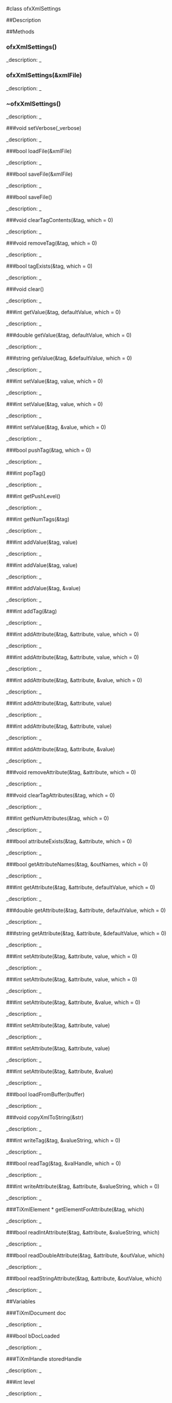 #class ofxXmlSettings


##Description





##Methods



### ofxXmlSettings()

<!--

_syntax: ofxXmlSettings()_

_name: ofxXmlSettings_

_returns: _

_returns_description: _

_parameters: _

_access: public_

_version_started: 007_

_version_deprecated: _

_summary: _

_constant: False_

_static: no_

_visible: True_

_advanced: False_



-->

_description: _







### ofxXmlSettings(&xmlFile)

<!--

_syntax: ofxXmlSettings(&xmlFile)_

_name: ofxXmlSettings_

_returns: _

_returns_description: _

_parameters: const string &xmlFile_

_access: public_

_version_started: 007_

_version_deprecated: _

_summary: _

_constant: False_

_static: no_

_visible: True_

_advanced: False_



-->

_description: _







### ~ofxXmlSettings()

<!--

_syntax: ~ofxXmlSettings()_

_name: ~ofxXmlSettings_

_returns: _

_returns_description: _

_parameters: _

_access: public_

_version_started: 007_

_version_deprecated: _

_summary: _

_constant: False_

_static: no_

_visible: True_

_advanced: False_



-->

_description: _







###void setVerbose(_verbose)

<!--

_syntax: setVerbose(_verbose)_

_name: setVerbose_

_returns: void_

_returns_description: _

_parameters: bool _verbose_

_access: public_

_version_started: 007_

_version_deprecated: _

_summary: _

_constant: False_

_static: no_

_visible: True_

_advanced: False_



-->

_description: _







###bool loadFile(&xmlFile)

<!--

_syntax: loadFile(&xmlFile)_

_name: loadFile_

_returns: bool_

_returns_description: _

_parameters: const string &xmlFile_

_access: public_

_version_started: 007_

_version_deprecated: _

_summary: _

_constant: False_

_static: no_

_visible: True_

_advanced: False_



-->

_description: _







###bool saveFile(&xmlFile)

<!--

_syntax: saveFile(&xmlFile)_

_name: saveFile_

_returns: bool_

_returns_description: _

_parameters: const string &xmlFile_

_access: public_

_version_started: 007_

_version_deprecated: _

_summary: _

_constant: False_

_static: no_

_visible: True_

_advanced: False_



-->

_description: _







###bool saveFile()

<!--

_syntax: saveFile()_

_name: saveFile_

_returns: bool_

_returns_description: _

_parameters: _

_access: public_

_version_started: 007_

_version_deprecated: _

_summary: _

_constant: False_

_static: no_

_visible: True_

_advanced: False_



-->

_description: _







###void clearTagContents(&tag, which = 0)

<!--

_syntax: clearTagContents(&tag, which = 0)_

_name: clearTagContents_

_returns: void_

_returns_description: _

_parameters: const string &tag, int which=0_

_access: public_

_version_started: 007_

_version_deprecated: _

_summary: _

_constant: False_

_static: no_

_visible: True_

_advanced: False_



-->

_description: _







###void removeTag(&tag, which = 0)

<!--

_syntax: removeTag(&tag, which = 0)_

_name: removeTag_

_returns: void_

_returns_description: _

_parameters: const string &tag, int which=0_

_access: public_

_version_started: 007_

_version_deprecated: _

_summary: _

_constant: False_

_static: no_

_visible: True_

_advanced: False_



-->

_description: _







###bool tagExists(&tag, which = 0)

<!--

_syntax: tagExists(&tag, which = 0)_

_name: tagExists_

_returns: bool_

_returns_description: _

_parameters: const string &tag, int which=0_

_access: public_

_version_started: 007_

_version_deprecated: _

_summary: _

_constant: False_

_static: no_

_visible: True_

_advanced: False_



-->

_description: _







###void clear()

<!--

_syntax: clear()_

_name: clear_

_returns: void_

_returns_description: _

_parameters: _

_access: public_

_version_started: 007_

_version_deprecated: _

_summary: _

_constant: False_

_static: no_

_visible: True_

_advanced: False_



-->

_description: _







###int getValue(&tag, defaultValue, which = 0)

<!--

_syntax: getValue(&tag, defaultValue, which = 0)_

_name: getValue_

_returns: int_

_returns_description: _

_parameters: const string &tag, int defaultValue, int which=0_

_access: public_

_version_started: 007_

_version_deprecated: _

_summary: _

_constant: False_

_static: no_

_visible: True_

_advanced: False_



-->

_description: _







###double getValue(&tag, defaultValue, which = 0)

<!--

_syntax: getValue(&tag, defaultValue, which = 0)_

_name: getValue_

_returns: double_

_returns_description: _

_parameters: const string &tag, double defaultValue, int which=0_

_access: public_

_version_started: 007_

_version_deprecated: _

_summary: _

_constant: False_

_static: no_

_visible: True_

_advanced: False_



-->

_description: _







###string getValue(&tag, &defaultValue, which = 0)

<!--

_syntax: getValue(&tag, &defaultValue, which = 0)_

_name: getValue_

_returns: string_

_returns_description: _

_parameters: const string &tag, const string &defaultValue, int which=0_

_access: public_

_version_started: 007_

_version_deprecated: _

_summary: _

_constant: False_

_static: no_

_visible: True_

_advanced: False_



-->

_description: _







###int setValue(&tag, value, which = 0)

<!--

_syntax: setValue(&tag, value, which = 0)_

_name: setValue_

_returns: int_

_returns_description: _

_parameters: const string &tag, int value, int which=0_

_access: public_

_version_started: 007_

_version_deprecated: _

_summary: _

_constant: False_

_static: no_

_visible: True_

_advanced: False_



-->

_description: _







###int setValue(&tag, value, which = 0)

<!--

_syntax: setValue(&tag, value, which = 0)_

_name: setValue_

_returns: int_

_returns_description: _

_parameters: const string &tag, double value, int which=0_

_access: public_

_version_started: 007_

_version_deprecated: _

_summary: _

_constant: False_

_static: no_

_visible: True_

_advanced: False_



-->

_description: _







###int setValue(&tag, &value, which = 0)

<!--

_syntax: setValue(&tag, &value, which = 0)_

_name: setValue_

_returns: int_

_returns_description: _

_parameters: const string &tag, const string &value, int which=0_

_access: public_

_version_started: 007_

_version_deprecated: _

_summary: _

_constant: False_

_static: no_

_visible: True_

_advanced: False_



-->

_description: _







###bool pushTag(&tag, which = 0)

<!--

_syntax: pushTag(&tag, which = 0)_

_name: pushTag_

_returns: bool_

_returns_description: _

_parameters: const string &tag, int which=0_

_access: public_

_version_started: 007_

_version_deprecated: _

_summary: _

_constant: False_

_static: no_

_visible: True_

_advanced: False_



-->

_description: _







###int popTag()

<!--

_syntax: popTag()_

_name: popTag_

_returns: int_

_returns_description: _

_parameters: _

_access: public_

_version_started: 007_

_version_deprecated: _

_summary: _

_constant: False_

_static: no_

_visible: True_

_advanced: False_



-->

_description: _







###int getPushLevel()

<!--

_syntax: getPushLevel()_

_name: getPushLevel_

_returns: int_

_returns_description: _

_parameters: _

_access: public_

_version_started: 007_

_version_deprecated: _

_summary: _

_constant: False_

_static: no_

_visible: True_

_advanced: False_



-->

_description: _







###int getNumTags(&tag)

<!--

_syntax: getNumTags(&tag)_

_name: getNumTags_

_returns: int_

_returns_description: _

_parameters: const string &tag_

_access: public_

_version_started: 007_

_version_deprecated: _

_summary: _

_constant: False_

_static: no_

_visible: True_

_advanced: False_



-->

_description: _







###int addValue(&tag, value)

<!--

_syntax: addValue(&tag, value)_

_name: addValue_

_returns: int_

_returns_description: _

_parameters: const string &tag, int value_

_access: public_

_version_started: 007_

_version_deprecated: _

_summary: _

_constant: False_

_static: no_

_visible: True_

_advanced: False_



-->

_description: _







###int addValue(&tag, value)

<!--

_syntax: addValue(&tag, value)_

_name: addValue_

_returns: int_

_returns_description: _

_parameters: const string &tag, double value_

_access: public_

_version_started: 007_

_version_deprecated: _

_summary: _

_constant: False_

_static: no_

_visible: True_

_advanced: False_



-->

_description: _







###int addValue(&tag, &value)

<!--

_syntax: addValue(&tag, &value)_

_name: addValue_

_returns: int_

_returns_description: _

_parameters: const string &tag, const string &value_

_access: public_

_version_started: 007_

_version_deprecated: _

_summary: _

_constant: False_

_static: no_

_visible: True_

_advanced: False_



-->

_description: _







###int addTag(&tag)

<!--

_syntax: addTag(&tag)_

_name: addTag_

_returns: int_

_returns_description: _

_parameters: const string &tag_

_access: public_

_version_started: 007_

_version_deprecated: _

_summary: _

_constant: False_

_static: no_

_visible: True_

_advanced: False_



-->

_description: _







###int addAttribute(&tag, &attribute, value, which = 0)

<!--

_syntax: addAttribute(&tag, &attribute, value, which = 0)_

_name: addAttribute_

_returns: int_

_returns_description: _

_parameters: const string &tag, const string &attribute, int value, int which=0_

_access: public_

_version_started: 007_

_version_deprecated: _

_summary: _

_constant: False_

_static: no_

_visible: True_

_advanced: False_



-->

_description: _







###int addAttribute(&tag, &attribute, value, which = 0)

<!--

_syntax: addAttribute(&tag, &attribute, value, which = 0)_

_name: addAttribute_

_returns: int_

_returns_description: _

_parameters: const string &tag, const string &attribute, double value, int which=0_

_access: public_

_version_started: 007_

_version_deprecated: _

_summary: _

_constant: False_

_static: no_

_visible: True_

_advanced: False_



-->

_description: _







###int addAttribute(&tag, &attribute, &value, which = 0)

<!--

_syntax: addAttribute(&tag, &attribute, &value, which = 0)_

_name: addAttribute_

_returns: int_

_returns_description: _

_parameters: const string &tag, const string &attribute, const string &value, int which=0_

_access: public_

_version_started: 007_

_version_deprecated: _

_summary: _

_constant: False_

_static: no_

_visible: True_

_advanced: False_



-->

_description: _







###int addAttribute(&tag, &attribute, value)

<!--

_syntax: addAttribute(&tag, &attribute, value)_

_name: addAttribute_

_returns: int_

_returns_description: _

_parameters: const string &tag, const string &attribute, int value_

_access: public_

_version_started: 007_

_version_deprecated: _

_summary: _

_constant: False_

_static: no_

_visible: True_

_advanced: False_



-->

_description: _







###int addAttribute(&tag, &attribute, value)

<!--

_syntax: addAttribute(&tag, &attribute, value)_

_name: addAttribute_

_returns: int_

_returns_description: _

_parameters: const string &tag, const string &attribute, double value_

_access: public_

_version_started: 007_

_version_deprecated: _

_summary: _

_constant: False_

_static: no_

_visible: True_

_advanced: False_



-->

_description: _







###int addAttribute(&tag, &attribute, &value)

<!--

_syntax: addAttribute(&tag, &attribute, &value)_

_name: addAttribute_

_returns: int_

_returns_description: _

_parameters: const string &tag, const string &attribute, const string &value_

_access: public_

_version_started: 007_

_version_deprecated: _

_summary: _

_constant: False_

_static: no_

_visible: True_

_advanced: False_



-->

_description: _







###void removeAttribute(&tag, &attribute, which = 0)

<!--

_syntax: removeAttribute(&tag, &attribute, which = 0)_

_name: removeAttribute_

_returns: void_

_returns_description: _

_parameters: const string &tag, const string &attribute, int which=0_

_access: public_

_version_started: 007_

_version_deprecated: _

_summary: _

_constant: False_

_static: no_

_visible: True_

_advanced: False_



-->

_description: _







###void clearTagAttributes(&tag, which = 0)

<!--

_syntax: clearTagAttributes(&tag, which = 0)_

_name: clearTagAttributes_

_returns: void_

_returns_description: _

_parameters: const string &tag, int which=0_

_access: public_

_version_started: 007_

_version_deprecated: _

_summary: _

_constant: False_

_static: no_

_visible: True_

_advanced: False_



-->

_description: _







###int getNumAttributes(&tag, which = 0)

<!--

_syntax: getNumAttributes(&tag, which = 0)_

_name: getNumAttributes_

_returns: int_

_returns_description: _

_parameters: const string &tag, int which=0_

_access: public_

_version_started: 007_

_version_deprecated: _

_summary: _

_constant: False_

_static: no_

_visible: True_

_advanced: False_



-->

_description: _







###bool attributeExists(&tag, &attribute, which = 0)

<!--

_syntax: attributeExists(&tag, &attribute, which = 0)_

_name: attributeExists_

_returns: bool_

_returns_description: _

_parameters: const string &tag, const string &attribute, int which=0_

_access: public_

_version_started: 007_

_version_deprecated: _

_summary: _

_constant: False_

_static: no_

_visible: True_

_advanced: False_



-->

_description: _







###bool getAttributeNames(&tag, &outNames, which = 0)

<!--

_syntax: getAttributeNames(&tag, &outNames, which = 0)_

_name: getAttributeNames_

_returns: bool_

_returns_description: _

_parameters: const string &tag, vector< string > &outNames, int which=0_

_access: public_

_version_started: 007_

_version_deprecated: _

_summary: _

_constant: False_

_static: no_

_visible: True_

_advanced: False_



-->

_description: _







###int getAttribute(&tag, &attribute, defaultValue, which = 0)

<!--

_syntax: getAttribute(&tag, &attribute, defaultValue, which = 0)_

_name: getAttribute_

_returns: int_

_returns_description: _

_parameters: const string &tag, const string &attribute, int defaultValue, int which=0_

_access: public_

_version_started: 007_

_version_deprecated: _

_summary: _

_constant: False_

_static: no_

_visible: True_

_advanced: False_



-->

_description: _







###double getAttribute(&tag, &attribute, defaultValue, which = 0)

<!--

_syntax: getAttribute(&tag, &attribute, defaultValue, which = 0)_

_name: getAttribute_

_returns: double_

_returns_description: _

_parameters: const string &tag, const string &attribute, double defaultValue, int which=0_

_access: public_

_version_started: 007_

_version_deprecated: _

_summary: _

_constant: False_

_static: no_

_visible: True_

_advanced: False_



-->

_description: _







###string getAttribute(&tag, &attribute, &defaultValue, which = 0)

<!--

_syntax: getAttribute(&tag, &attribute, &defaultValue, which = 0)_

_name: getAttribute_

_returns: string_

_returns_description: _

_parameters: const string &tag, const string &attribute, const string &defaultValue, int which=0_

_access: public_

_version_started: 007_

_version_deprecated: _

_summary: _

_constant: False_

_static: no_

_visible: True_

_advanced: False_



-->

_description: _







###int setAttribute(&tag, &attribute, value, which = 0)

<!--

_syntax: setAttribute(&tag, &attribute, value, which = 0)_

_name: setAttribute_

_returns: int_

_returns_description: _

_parameters: const string &tag, const string &attribute, int value, int which=0_

_access: public_

_version_started: 007_

_version_deprecated: _

_summary: _

_constant: False_

_static: no_

_visible: True_

_advanced: False_



-->

_description: _







###int setAttribute(&tag, &attribute, value, which = 0)

<!--

_syntax: setAttribute(&tag, &attribute, value, which = 0)_

_name: setAttribute_

_returns: int_

_returns_description: _

_parameters: const string &tag, const string &attribute, double value, int which=0_

_access: public_

_version_started: 007_

_version_deprecated: _

_summary: _

_constant: False_

_static: no_

_visible: True_

_advanced: False_



-->

_description: _







###int setAttribute(&tag, &attribute, &value, which = 0)

<!--

_syntax: setAttribute(&tag, &attribute, &value, which = 0)_

_name: setAttribute_

_returns: int_

_returns_description: _

_parameters: const string &tag, const string &attribute, const string &value, int which=0_

_access: public_

_version_started: 007_

_version_deprecated: _

_summary: _

_constant: False_

_static: no_

_visible: True_

_advanced: False_



-->

_description: _







###int setAttribute(&tag, &attribute, value)

<!--

_syntax: setAttribute(&tag, &attribute, value)_

_name: setAttribute_

_returns: int_

_returns_description: _

_parameters: const string &tag, const string &attribute, int value_

_access: public_

_version_started: 007_

_version_deprecated: _

_summary: _

_constant: False_

_static: no_

_visible: True_

_advanced: False_



-->

_description: _







###int setAttribute(&tag, &attribute, value)

<!--

_syntax: setAttribute(&tag, &attribute, value)_

_name: setAttribute_

_returns: int_

_returns_description: _

_parameters: const string &tag, const string &attribute, double value_

_access: public_

_version_started: 007_

_version_deprecated: _

_summary: _

_constant: False_

_static: no_

_visible: True_

_advanced: False_



-->

_description: _







###int setAttribute(&tag, &attribute, &value)

<!--

_syntax: setAttribute(&tag, &attribute, &value)_

_name: setAttribute_

_returns: int_

_returns_description: _

_parameters: const string &tag, const string &attribute, const string &value_

_access: public_

_version_started: 007_

_version_deprecated: _

_summary: _

_constant: False_

_static: no_

_visible: True_

_advanced: False_



-->

_description: _







###bool loadFromBuffer(buffer)

<!--

_syntax: loadFromBuffer(buffer)_

_name: loadFromBuffer_

_returns: bool_

_returns_description: _

_parameters: string buffer_

_access: public_

_version_started: 007_

_version_deprecated: _

_summary: _

_constant: False_

_static: no_

_visible: True_

_advanced: False_



-->

_description: _







###void copyXmlToString(&str)

<!--

_syntax: copyXmlToString(&str)_

_name: copyXmlToString_

_returns: void_

_returns_description: _

_parameters: string &str_

_access: public_

_version_started: 007_

_version_deprecated: _

_summary: _

_constant: False_

_static: no_

_visible: True_

_advanced: False_



-->

_description: _







###int writeTag(&tag, &valueString, which = 0)

<!--

_syntax: writeTag(&tag, &valueString, which = 0)_

_name: writeTag_

_returns: int_

_returns_description: _

_parameters: const string &tag, const string &valueString, int which=0_

_access: protected_

_version_started: 007_

_version_deprecated: _

_summary: _

_constant: False_

_static: no_

_visible: True_

_advanced: False_



-->

_description: _







###bool readTag(&tag, &valHandle, which = 0)

<!--

_syntax: readTag(&tag, &valHandle, which = 0)_

_name: readTag_

_returns: bool_

_returns_description: _

_parameters: const string &tag, TiXmlHandle &valHandle, int which=0_

_access: protected_

_version_started: 007_

_version_deprecated: _

_summary: _

_constant: False_

_static: no_

_visible: True_

_advanced: False_



-->

_description: _







###int writeAttribute(&tag, &attribute, &valueString, which = 0)

<!--

_syntax: writeAttribute(&tag, &attribute, &valueString, which = 0)_

_name: writeAttribute_

_returns: int_

_returns_description: _

_parameters: const string &tag, const string &attribute, const string &valueString, int which=0_

_access: protected_

_version_started: 007_

_version_deprecated: _

_summary: _

_constant: False_

_static: no_

_visible: True_

_advanced: False_



-->

_description: _







###TiXmlElement * getElementForAttribute(&tag, which)

<!--

_syntax: getElementForAttribute(&tag, which)_

_name: getElementForAttribute_

_returns: TiXmlElement *_

_returns_description: _

_parameters: const string &tag, int which_

_access: protected_

_version_started: 007_

_version_deprecated: _

_summary: _

_constant: False_

_static: no_

_visible: True_

_advanced: False_



-->

_description: _







###bool readIntAttribute(&tag, &attribute, &valueString, which)

<!--

_syntax: readIntAttribute(&tag, &attribute, &valueString, which)_

_name: readIntAttribute_

_returns: bool_

_returns_description: _

_parameters: const string &tag, const string &attribute, int &valueString, int which_

_access: protected_

_version_started: 007_

_version_deprecated: _

_summary: _

_constant: False_

_static: no_

_visible: True_

_advanced: False_



-->

_description: _







###bool readDoubleAttribute(&tag, &attribute, &outValue, which)

<!--

_syntax: readDoubleAttribute(&tag, &attribute, &outValue, which)_

_name: readDoubleAttribute_

_returns: bool_

_returns_description: _

_parameters: const string &tag, const string &attribute, double &outValue, int which_

_access: protected_

_version_started: 007_

_version_deprecated: _

_summary: _

_constant: False_

_static: no_

_visible: True_

_advanced: False_



-->

_description: _







###bool readStringAttribute(&tag, &attribute, &outValue, which)

<!--

_syntax: readStringAttribute(&tag, &attribute, &outValue, which)_

_name: readStringAttribute_

_returns: bool_

_returns_description: _

_parameters: const string &tag, const string &attribute, string &outValue, int which_

_access: protected_

_version_started: 007_

_version_deprecated: _

_summary: _

_constant: False_

_static: no_

_visible: True_

_advanced: False_



-->

_description: _







##Variables



###TiXmlDocument doc

<!--

_name: doc_

_type: TiXmlDocument_

_access: public_

_version_started: 007_

_version_deprecated: _

_summary: _

_visible: True_

_constant: True_

_advanced: False_



-->

_description: _







###bool bDocLoaded

<!--

_name: bDocLoaded_

_type: bool_

_access: public_

_version_started: 007_

_version_deprecated: _

_summary: _

_visible: True_

_constant: True_

_advanced: False_



-->

_description: _







###TiXmlHandle storedHandle

<!--

_name: storedHandle_

_type: TiXmlHandle_

_access: protected_

_version_started: 007_

_version_deprecated: _

_summary: _

_visible: True_

_constant: True_

_advanced: False_



-->

_description: _







###int level

<!--

_name: level_

_type: int_

_access: protected_

_version_started: 007_

_version_deprecated: _

_summary: _

_visible: True_

_constant: True_

_advanced: False_



-->

_description: _







